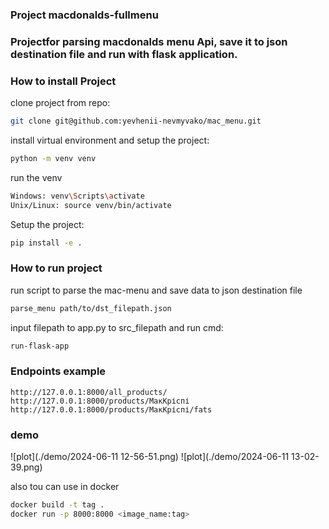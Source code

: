 ### Project macdonalds-fullmenu

### Projectfor parsing macdonalds menu Api, save it to json destination file and run with flask application.


### How to install Project
clone project from repo:
```bash
git clone git@github.com:yevhenii-nevmyvako/mac_menu.git
```
install virtual environment and setup the project:
```bash
python -m venv venv
```
run the venv
```bash
Windows: venv\Scripts\activate
Unix/Linux: source venv/bin/activate
```
Setup the project:
```bash
pip install -e .
```

### How to run project
run script to parse the mac-menu and save data to json destination file
```bash
parse_menu path/to/dst_filepath.json
```
input filepath to app.py to src_filepath and run cmd:
```bash
run-flask-app
```

### Endpoints example
```
http://127.0.0.1:8000/all_products/
http://127.0.0.1:8000/products/МакКріспі
http://127.0.0.1:8000/products/МакКріспі/fats
```
### demo
![plot](./demo/2024-06-11 12-56-51.png)
![plot](./demo/2024-06-11 13-02-39.png)

also tou can use in docker
```bash
docker build -t tag .
docker run -p 8000:8000 <image_name:tag>
```


